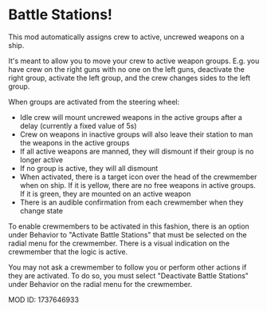 # Battle Stations!

This mod automatically assigns crew to active, uncrewed weapons on a ship.

It's meant to allow you to move your crew to active weapon groups. E.g. you have crew on the right guns with no one on the left guns, deactivate the right group, activate the left group, and the crew changes sides to the left group.

When groups are activated from the steering wheel:

- Idle crew will mount uncrewed weapons in the active groups after a delay (currently a fixed value of 5s)
- Crew on weapons in inactive groups will also leave their station to man the weapons in the active groups
- If all active weapons are manned, they will dismount if their group is no longer active
- If no group is active, they will all dismount
- When activated, there is a target icon over the head of the crewmember when on ship. If it is yellow, there are no free weapons in active groups. If it is green, they are mounted on an active weapon
- There is an audible confirmation from each crewmember when they change state

To enable crewmembers to be activated in this fashion, there is an option under Behavior to "Activate Battle Stations" that must be selected on the radial menu for the crewmember. There is a visual indication on the crewmember that the logic is active.

You may not ask a crewmember to follow you or perform other actions if they are activated. To do so, you must select "Deactivate Battle Stations" under Behavior on the radial menu for the crewmember.

MOD ID: 1737646933